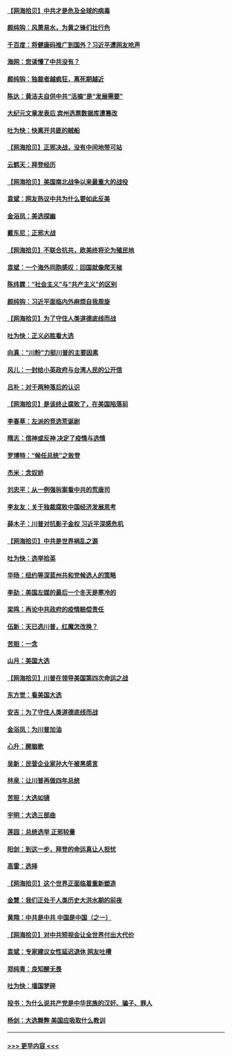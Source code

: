 #### [【网海拾贝】中共才是危及全球的病毒](../pages/nsc993/n12571204.md?t=11250251) 
#### [颜纯钩：风萧易水，为黄之锋们壮行色](../pages/nsc993/n12571487.md?t=11250251) 
#### [千百度：将健康码推广到国外？习近平遭网友呛声](../pages/nsc993/n12570808.md?t=11250251) 
#### [海网：您读懂了中共没有？](../pages/nsc993/n12570487.md?t=11250251) 
#### [颜纯钩：独裁者越疯狂，离死期越近](../pages/nsc993/n12569055.md?t=11250251) 
#### [陈达：黄洁夫自供中共“活摘”是“发展需要”](../pages/nsc993/n12568541.md?t=11250251) 
#### [大纪元文章发表后 宾州选票数据库遭篡改](../pages/nsc993/n12568105.md?t=11250251) 
#### [吐为快：快离开共匪的贼船](../pages/nsc993/n12568462.md?t=11250251) 
#### [【网海拾贝】正邪决战，没有中间地带可站](../pages/nsc993/n12568439.md?t=11250251) 
#### [云鹤天：拜登经历](../pages/nsc993/n12567294.md?t=11250251) 
#### [【网海拾贝】美国南北战争以来最重大的战役](../pages/nsc993/n12567247.md?t=11250251) 
#### [袁斌：网友热议中共为什么要如此反美](../pages/nsc993/n12567162.md?t=11250251) 
#### [金浴凤：美选探幽](../pages/nsc993/n12567147.md?t=11250251) 
#### [戴东尼：正邪大战](../pages/nsc993/n12567033.md?t=11250251) 
#### [【网海拾贝】不联合抗共，欧美终将沦为殖民地](../pages/nsc993/n12565068.md?t=11250251) 
#### [袁斌：一个海外同胞感叹：回国就像爬天梯](../pages/nsc993/n12564986.md?t=11250251) 
#### [陈纬霆：“社会主义”与“共产主义”的区别](../pages/nsc993/n12562417.md?t=11250251) 
#### [颜纯钩：习近平面临内外麻烦自我周旋](../pages/nsc993/n12563356.md?t=11250251) 
#### [【网海拾贝】为了守住人类道德底线而战](../pages/nsc993/n12562542.md?t=11250251) 
#### [吐为快：正义必胜看大选](../pages/nsc993/n12561967.md?t=11250251) 
#### [向真：“川粉”力挺川普的主要因素](../pages/nsc993/n12560774.md?t=11250251) 
#### [风儿：一封给小英政府与台湾人民的公开信](../pages/nsc993/n12560581.md?t=11250251) 
#### [吕朴：对于两种落后的认识](../pages/nsc993/n12560492.md?t=11250251) 
#### [【网海拾贝】是该终止腐败了，在美国陷落前](../pages/nsc993/n12559936.md?t=11250251) 
#### [李春草：左派的竞选荒诞剧](../pages/nsc993/n12558380.md?t=11250251) 
#### [隋志：信神或反神 决定了疫情与选情](../pages/nsc993/n12558255.md?t=11250251) 
#### [罗博特：“候任总统”之败登](../pages/nsc993/n12558189.md?t=11250251) 
#### [杰米：念奴娇](../pages/nsc993/n12558174.md?t=11250251) 
#### [刘忠平：从一例强拆案看中共的荒唐司](../pages/nsc993/n12558036.md?t=11250251) 
#### [李友友：关于独裁腐败中国经济发展思考](../pages/nsc993/n12558004.md?t=11250251) 
#### [薛木子：川普对抗影子金权 习近平深感危机](../pages/nsc993/n12557342.md?t=11250251) 
#### [【网海拾贝】中共是世界祸乱之源](../pages/nsc993/n12555353.md?t=11250251) 
#### [吐为快：选举拾英](../pages/nsc993/n12555041.md?t=11250251) 
#### [华旸：纽约等深蓝州共和党候选人的策略](../pages/nsc993/n12554309.md?t=11250251) 
#### [李劼：美国左媒的最后一个冬天是寒冷的](../pages/nsc993/n12552947.md?t=11250251) 
#### [梁鸣：再论中共政府的疫情赔偿责任](../pages/nsc993/n12553012.md?t=11250251) 
#### [伍新：天已选川普，红魔怎改换？](../pages/nsc993/n12552970.md?t=11250251) 
#### [苦胆：一念](../pages/nsc993/n12552957.md?t=11250251) 
#### [山月：美国大选](../pages/nsc993/n12552446.md?t=11250251) 
#### [【网海拾贝】川普在领导美国第四次命运之战](../pages/nsc993/n12551973.md?t=11250251) 
#### [东方觉：看美国大选](../pages/nsc993/n12551647.md?t=11250251) 
#### [安吉：为了守住人类道德底线而战](../pages/nsc993/n12551111.md?t=11250251) 
#### [金浴凤：为川普加油](../pages/nsc993/n12551085.md?t=11250251) 
#### [心升：醒脑歌](../pages/nsc993/n12550984.md?t=11250251) 
#### [吴新：民营企业家孙大午被黑感言](../pages/nsc993/n12550656.md?t=11250251) 
#### [林泉：让川普再做四年总统](../pages/nsc993/n12550640.md?t=11250251) 
#### [苦胆：大选如镜](../pages/nsc993/n12550630.md?t=11250251) 
#### [宇明：大选三部曲](../pages/nsc993/n12550603.md?t=11250251) 
#### [莲园：总统选举 正邪较量](../pages/nsc993/n12550594.md?t=11250251) 
#### [阳剑：到这一步，拜登的命运真让人担忧](../pages/nsc993/n12549093.md?t=11250251) 
#### [高雷：选择](../pages/nsc993/n12549087.md?t=11250251) 
#### [【网海拾贝】这个世界正面临着重新塑造](../pages/nsc993/n12548326.md?t=11250251) 
#### [金慧：我们正处于人类历史大洪水期的前夜](../pages/nsc993/n12547914.md?t=11250251) 
#### [黄翔：中共是中共 中国是中国（之一）](../pages/nsc993/n12547576.md?t=11250251) 
#### [【网海拾贝】对中共短视会让全世界付出大代价](../pages/nsc993/n12546043.md?t=11250251) 
#### [袁斌：专家建议女性延迟退休 网友吐槽](../pages/nsc993/n12545424.md?t=11250251) 
#### [郑纯青：良知醒无畏](../pages/nsc993/n12545394.md?t=11250251) 
#### [吐为快：墙国梦碎](../pages/nsc993/n12545309.md?t=11250251) 
#### [投书：为什么说共产党是中华民族的汉奸、骗子、罪人](../pages/nsc993/n12545089.md?t=11250251) 
#### [杨剑：大选舞弊 美国应吸取什么教训](../pages/nsc993/n12543937.md?t=11250251) 

----
#### [ >>> 更早内容 <<< ](../indexes/nsc993-earlier.md)
